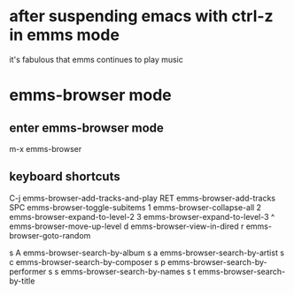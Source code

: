 # after suspending emacs with ctrl-z in **emms mode**
it's fabulous that emms continues to play music

# **emms-browser** mode
## enter **emms-browser** mode
m-x emms-browser
## keyboard shortcuts
C-j				emms-browser-add-tracks-and-play
RET				emms-browser-add-tracks
SPC				emms-browser-toggle-subitems
1				emms-browser-collapse-all
2				emms-browser-expand-to-level-2
3				emms-browser-expand-to-level-3
^				emms-browser-move-up-level
d				emms-browser-view-in-dired
r				emms-browser-goto-random

s A				emms-browser-search-by-album
s a				emms-browser-search-by-artist
s c				emms-browser-search-by-composer
s p				emms-browser-search-by-performer
s s				emms-browser-search-by-names
s t				emms-browser-search-by-title
